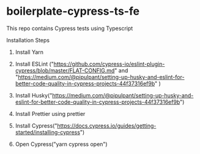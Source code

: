 # boilerplate-cypress-ts-fe

This repo contains Cypress tests using Typescript

Installation Steps

1. Install Yarn

2. Install ESLint ("https://github.com/cypress-io/eslint-plugin-cypress/blob/master/FLAT-CONFIG.md" and "https://medium.com/@pipulpant/setting-up-husky-and-eslint-for-better-code-quality-in-cypress-projects-44f37316ef9b" )

3. Install Husky("https://medium.com/@pipulpant/setting-up-husky-and-eslint-for-better-code-quality-in-cypress-projects-44f37316ef9b")

4. Install Prettier using prettier 

5. Install Cypress("https://docs.cypress.io/guides/getting-started/installing-cypress")

6. Open Cypress("yarn cypress open")
